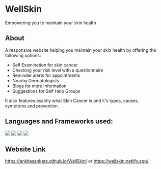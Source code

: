 # WellSkin
Empowering you to maintain your skin health

## About
A responsive website helping you maintain your skin health by offering the following options:

- Self Examination for skin cancer
- Checking your risk level with a questionnaire
- Reminder alerts for appointments
- Nearby Dermatologists
- Blogs for more information
- Suggestions for Self Help Groups

It also features exactly what Skin Cancer is and it's types, causes, symptoms and prevention.

## Languages and Frameworks used:

 <div>
 <img src="https://img.shields.io/badge/javascript%20-%23323330.svg?&style=for-the-badge&logo=javascript&logoColor=%23F7DF1E"/>
 <img src="https://img.shields.io/badge/html5%20-%23E34F26.svg?&style=for-the-badge&logo=html5&logoColor=white"/>
 <img src="https://img.shields.io/badge/css3%20-%231572B6.svg?&style=for-the-badge&logo=css3&logoColor=white"/>
 <img src="https://img.shields.io/badge/git%20-%23F05033.svg?&style=for-the-badge&logo=git&logoColor=white"/>
 </div>

## Website Link

https://ankitasankars.github.io/WellSkin/
or
https://wellskin.netlify.app/

